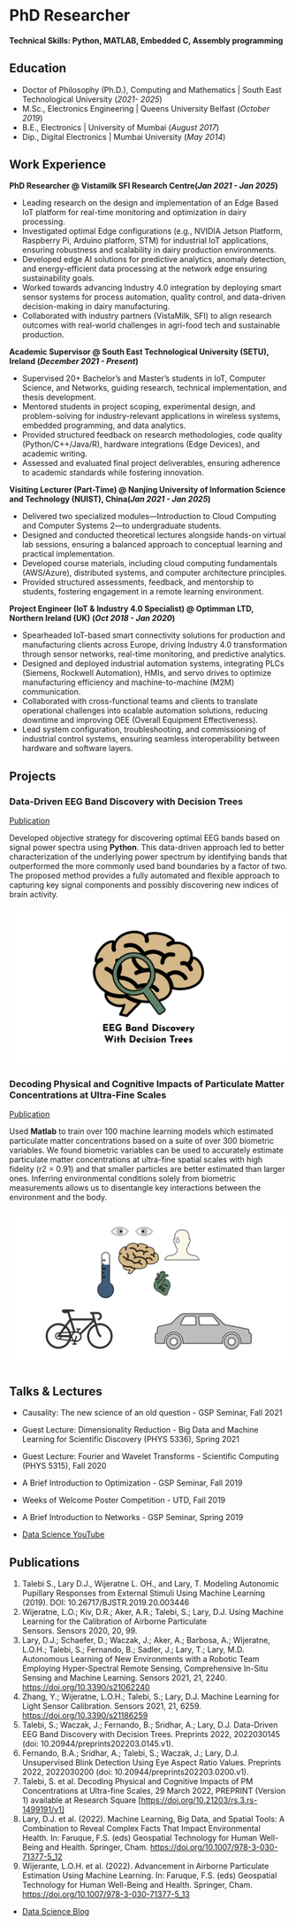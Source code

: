 # PhD Researcher

#### Technical Skills: Python, MATLAB, Embedded C, Assembly programming

## Education
- Doctor of Philosophy (Ph.D.), Computing and Mathematics | South East Technological University (_2021- 2025_)								       		
- M.Sc., Electronics Engineering	| Queens University Belfast (_October 2019_)	 			        		
- B.E., Electronics | University of Mumbai (_August 2017_)
- Dip., Digital Electronics | Mumbai University (_May 2014_)
  
## Work Experience
**PhD Researcher @ Vistamilk SFI Research Centre(_Jan 2021 - Jan 2025_)**
- Leading research on the design and implementation of an Edge Based IoT platform for real-time monitoring and optimization in dairy processing.
- Investigated optimal Edge configurations (e.g., NVIDIA Jetson Platform, Raspberry Pi, Arduino platform, STM) for industrial IoT applications, ensuring robustness and scalability in dairy production environments.
- Developed edge AI solutions for predictive analytics, anomaly detection, and energy-efficient data processing at the network edge ensuring sustainability goals.
- Worked towards advancing Industry 4.0 integration by deploying smart sensor systems for process automation, quality control, and data-driven decision-making in dairy manufacturing.
- Collaborated with industry partners (VistaMilk, SFI) to align research outcomes with real-world challenges in agri-food tech and sustainable production.

**Academic Supervisor @ South East Technological University (SETU), Ireland (_December 2021 - Present_)**
- Supervised 20+ Bachelor’s and Master’s students in IoT, Computer Science, and Networks, guiding research, technical implementation, and thesis development.
- Mentored students in project scoping, experimental design, and problem-solving for industry-relevant applications in wireless systems, embedded programming, and data analytics.
- Provided structured feedback on research methodologies, code quality (Python/C++/Java/R), hardware integrations (Edge Devices), and academic writing.
- Assessed and evaluated final project deliverables, ensuring adherence to academic standards while fostering innovation.

**Visiting Lecturer (Part-Time) @ Nanjing University of Information Science and Technology (NUIST), China(_Jan 2021 - Jan 2025_)**
- Delivered two specialized modules—Introduction to Cloud Computing and Computer Systems 2—to undergraduate students.
- Designed and conducted theoretical lectures alongside hands-on virtual lab sessions, ensuring a balanced approach to conceptual learning and practical implementation.
- Developed course materials, including cloud computing fundamentals (AWS/Azure), distributed systems, and computer architecture principles.
- Provided structured assessments, feedback, and mentorship to students, fostering engagement in a remote learning environment.

**Project Engineer (IoT & Industry 4.0 Specialist) @ Optimman LTD, Northern Ireland (UK) (_Oct 2018 - Jan 2020_)**
- Spearheaded IoT-based smart connectivity solutions for production and manufacturing clients across Europe, driving Industry 4.0 transformation through sensor networks, real-time monitoring, and predictive analytics.
- Designed and deployed industrial automation systems, integrating PLCs (Siemens, Rockwell Automation), HMIs, and servo drives to optimize manufacturing efficiency and machine-to-machine (M2M) communication.
- Collaborated with cross-functional teams and clients to translate operational challenges into scalable automation solutions, reducing downtime and improving OEE (Overall Equipment Effectiveness).
- Lead system configuration, troubleshooting, and commissioning of industrial control systems, ensuring seamless interoperability between hardware and software layers.

## Projects
### Data-Driven EEG Band Discovery with Decision Trees
[Publication](https://www.mdpi.com/1424-8220/22/8/3048)

Developed objective strategy for discovering optimal EEG bands based on signal power spectra using **Python**. This data-driven approach led to better characterization of the underlying power spectrum by identifying bands that outperformed the more commonly used band boundaries by a factor of two. The proposed method provides a fully automated and flexible approach to capturing key signal components and possibly discovering new indices of brain activity.

![EEG Band Discovery](/assets/img/eeg_band_discovery.jpeg)

### Decoding Physical and Cognitive Impacts of Particulate Matter Concentrations at Ultra-Fine Scales
[Publication](https://www.mdpi.com/1424-8220/22/11/4240)

Used **Matlab** to train over 100 machine learning models which estimated particulate matter concentrations based on a suite of over 300 biometric variables. We found biometric variables can be used to accurately estimate particulate matter concentrations at ultra-fine spatial scales with high fidelity (r2 = 0.91) and that smaller particles are better estimated than larger ones. Inferring environmental conditions solely from biometric measurements allows us to disentangle key interactions between the environment and the body.

![Bike Study](/assets/img/bike_study.jpeg)

## Talks & Lectures
- Causality: The new science of an old question - GSP Seminar, Fall 2021
- Guest Lecture: Dimensionality Reduction - Big Data and Machine Learning for Scientific Discovery (PHYS 5336), Spring 2021
- Guest Lecture: Fourier and Wavelet Transforms - Scientific Computing (PHYS 5315), Fall 2020
- A Brief Introduction to Optimization - GSP Seminar, Fall 2019
- Weeks of Welcome Poster Competition - UTD, Fall 2019
- A Brief Introduction to Networks - GSP Seminar, Spring 2019

- [Data Science YouTube](https://www.youtube.com/channel/UCa9gErQ9AE5jT2DZLjXBIdA)

## Publications
1. Talebi S., Lary D.J., Wijeratne L. OH., and Lary, T. Modeling Autonomic Pupillary Responses from External Stimuli Using Machine Learning (2019). DOI: 10.26717/BJSTR.2019.20.003446
2. Wijeratne, L.O.; Kiv, D.R.; Aker, A.R.; Talebi, S.; Lary, D.J. Using Machine Learning for the Calibration of Airborne Particulate Sensors. Sensors 2020, 20, 99.
3. Lary, D.J.; Schaefer, D.; Waczak, J.; Aker, A.; Barbosa, A.; Wijeratne, L.O.H.; Talebi, S.; Fernando, B.; Sadler, J.; Lary, T.; Lary, M.D. Autonomous Learning of New Environments with a Robotic Team Employing Hyper-Spectral Remote Sensing, Comprehensive In-Situ Sensing and Machine Learning. Sensors 2021, 21, 2240. https://doi.org/10.3390/s21062240
4. Zhang, Y.; Wijeratne, L.O.H.; Talebi, S.; Lary, D.J. Machine Learning for Light Sensor Calibration. Sensors 2021, 21, 6259. https://doi.org/10.3390/s21186259
5. Talebi, S.; Waczak, J.; Fernando, B.; Sridhar, A.; Lary, D.J. Data-Driven EEG Band Discovery with Decision Trees. Preprints 2022, 2022030145 (doi: 10.20944/preprints202203.0145.v1).
6. Fernando, B.A.; Sridhar, A.; Talebi, S.; Waczak, J.; Lary, D.J. Unsupervised Blink Detection Using Eye Aspect Ratio Values. Preprints 2022, 2022030200 (doi: 10.20944/preprints202203.0200.v1).
7. Talebi, S. et al. Decoding Physical and Cognitive Impacts of PM Concentrations at Ultra-fine Scales, 29 March 2022, PREPRINT (Version 1) available at Research Square [https://doi.org/10.21203/rs.3.rs-1499191/v1]
8. Lary, D.J. et al. (2022). Machine Learning, Big Data, and Spatial Tools: A Combination to Reveal Complex Facts That Impact Environmental Health. In: Faruque, F.S. (eds) Geospatial Technology for Human Well-Being and Health. Springer, Cham. https://doi.org/10.1007/978-3-030-71377-5_12
9. Wijerante, L.O.H. et al. (2022). Advancement in Airborne Particulate Estimation Using Machine Learning. In: Faruque, F.S. (eds) Geospatial Technology for Human Well-Being and Health. Springer, Cham. https://doi.org/10.1007/978-3-030-71377-5_13

- [Data Science Blog](https://medium.com/@shawhin)
